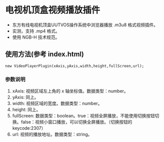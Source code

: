 # 电视机顶盒视频播放插件

- 东方有线电视机顶盒UUTVOS操作系统中浏览器播放 .m3u8 格式视频插件。
- 实测，支持 .mp4 格式。
- 使用 NGB-H 技术规范。

## 使用方法(参考 index.html)

```
new VideoPlayerPlugin(xAxis,yAxis,width,height,fullScreen,url);
```

### 参数说明

1. xAxis: 视频区域左上角的 x 轴坐标值。数据类型：number。
2. yAxis: 同上。
3. width: 视频区域的宽度。数据类型：number。
4. height: 同上。
5. fullScreen: 数据类型：boolean。true：视频全屏播放，不能使用切换按钮切换。false：视频小窗口播放，可以切换全屏播放。（切换按钮的 keycode:2307）
6. url: 视频的播放地址。数据类型：string。